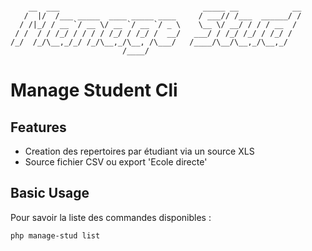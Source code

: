 ```

    __  ___                                _____ __            __
   /  |/  /___ _____  ____ _____ ____     / ___// /___  ______/ /
  / /|_/ / __ `/ __ \/ __ `/ __ `/ _ \    \__ \/ __/ / / / __  / 
 / /  / / /_/ / / / / /_/ / /_/ /  __/   ___/ / /_/ /_/ / /_/ /  
/_/  /_/\__,_/_/ /_/\__,_/\__, /\___/   /____/\__/\__,_/\__,_/   
                         /____/                                  

```
# Manage Student Cli

## Features

* Creation des repertoires par étudiant via un source XLS
* Source fichier CSV ou export 'Ecole directe'

## Basic Usage

Pour savoir la liste des commandes disponibles :
```
php manage-stud list
```